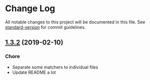 # Change Log

All notable changes to this project will be documented in this file. See [standard-version](https://github.com/conventional-changelog/standard-version) for commit guidelines.

<a name="1.3.2"></a>
## [1.3.2](https://github.com/hmsk/jest-matcher-vue-test-utils/compare/v1.3.0...v1.3.2) (2019-02-10)

### Chore

- Separate some matchers to individual files
- Update README a lot
